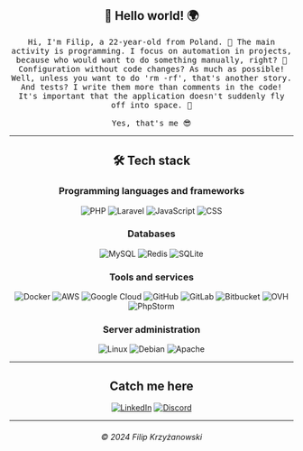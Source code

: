 <div style="text-align: center" align="center">

## 👋 Hello world! 🌍

<samp>
Hi, I'm Filip, a 22-year-old from Poland. 🚀 The main activity is programming. I focus on automation in projects, because who would want to do something manually, right? 🤖 Configuration without code changes? As much as possible! Well, unless you want to do 'rm -rf', that's another story. And tests? I write them more than comments in the code! It's important that the application doesn't suddenly fly off into space. 🌌 <br><br>
Yes, that's me 😎
</samp>

---

## 🛠️ Tech stack

### Programming languages and frameworks

![PHP](https://img.shields.io/badge/php-%23777BB4.svg?style=for-the-badge&logo=php&labelColor=black)
![Laravel](https://img.shields.io/badge/laravel-%23FF2D20.svg?style=for-the-badge&logo=laravel&labelColor=black)
![JavaScript](https://img.shields.io/badge/javascript-%23323330.svg?style=for-the-badge&logo=javascript&logoColor=%23F7DF1E&labelColor=black)
![CSS](https://img.shields.io/badge/css-%231572B6.svg?style=for-the-badge&logo=css3&logoColor=blue&labelColor=black)

### Databases

![MySQL](https://img.shields.io/badge/mysql-%23121011.svg?style=for-the-badge&color=121011&logo=mysql&logoColor=white&labelColor=black)
![Redis](https://img.shields.io/badge/redis-%23DD0031.svg?style=for-the-badge&logo=redis&labelColor=black)
![SQLite](https://img.shields.io/badge/sqlite-%2307405e.svg?style=for-the-badge&logo=sqlite&labelColor=black)

### Tools and services

![Docker](https://img.shields.io/badge/docker-%230db7ed.svg?style=for-the-badge&logo=docker&labelColor=black)
![AWS](https://img.shields.io/badge/AWS-%23FF9900.svg?style=for-the-badge&logo=amazon-aws&logoColor=orange&labelColor=black)
![Google Cloud](https://img.shields.io/badge/Google%20Cloud-%234285F4.svg?style=for-the-badge&logo=google-cloud&labelColor=black)
![GitHub](https://img.shields.io/badge/github-%23121011.svg?style=for-the-badge&logo=github&labelColor=black)
![GitLab](https://img.shields.io/badge/gitlab-%23181717.svg?style=for-the-badge&logo=gitlab&labelColor=black)
![Bitbucket](https://img.shields.io/badge/bitbucket-%230047B3.svg?style=for-the-badge&logo=bitbucket&labelColor=black)
![OVH](https://img.shields.io/badge/ovh-%23123F6D.svg?style=for-the-badge&logo=ovh&labelColor=black)
![PhpStorm](https://img.shields.io/badge/phpstorm-143?style=for-the-badge&logo=phpstorm&color=darkorchid&logoColor=darkorchid&labelColor=black)

### Server administration

![Linux](https://img.shields.io/badge/Linux-FCC624?style=for-the-badge&logo=linux&logoColor=white&labelColor=black)
![Debian](https://img.shields.io/badge/Debian-D70A53?style=for-the-badge&logo=debian&labelColor=black)
![Apache](https://img.shields.io/badge/apache-%23D42029.svg?style=for-the-badge&logo=apache&labelColor=black)

---

## Catch me here

[![LinkedIn](https://img.shields.io/badge//in/fkrzski-143?style=for-the-badge&logo=linkedin&color=%230077B5&logoColor=0077B5&labelColor=black)](https://www.linkedin.com/in/fkrzski/)
[![Discord](https://img.shields.io/badge/@fkrzski-143?style=for-the-badge&logo=discord&color=%235865F2&labelColor=black)
](https://www.discordapp.com/users/359297842059149314)

---

###### &copy; 2024 Filip Krzyżanowski

</div>
